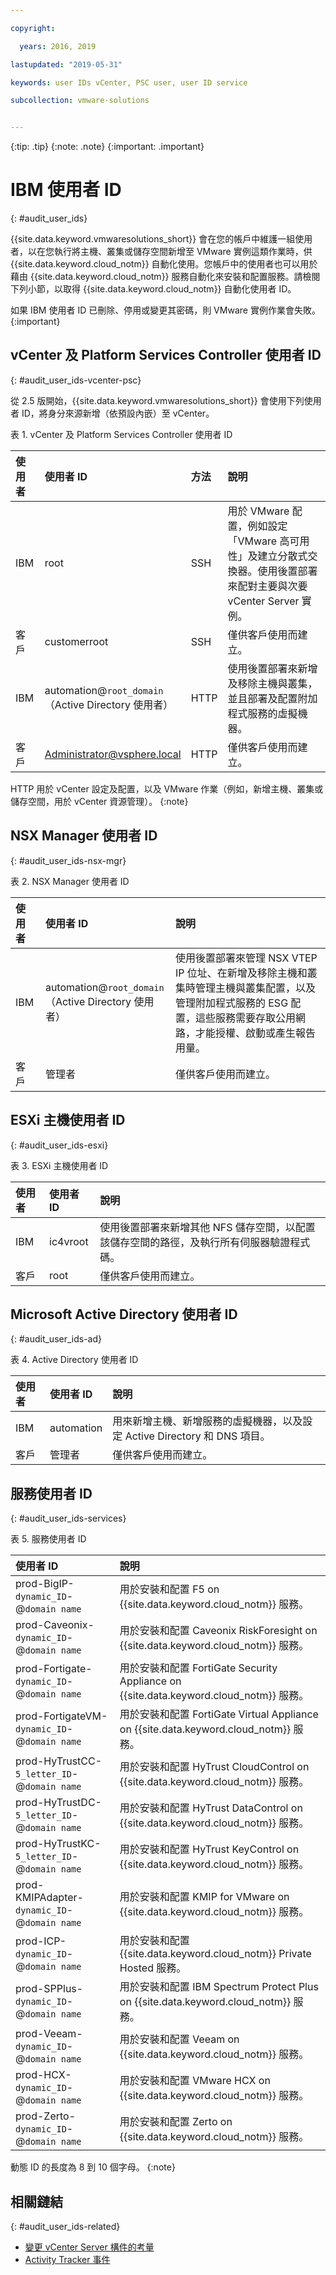 ```yaml
---

copyright:

  years: 2016, 2019

lastupdated: "2019-05-31"

keywords: user IDs vCenter, PSC user, user ID service

subcollection: vmware-solutions


---
```


{:tip: .tip}
{:note: .note}
{:important: .important}

# IBM 使用者 ID
{: #audit_user_ids}

{{site.data.keyword.vmwaresolutions_short}} 會在您的帳戶中維護一組使用者，以在您執行將主機、叢集或儲存空間新增至 VMware 實例這類作業時，供 {{site.data.keyword.cloud_notm}} 自動化使用。您帳戶中的使用者也可以用於藉由 {{site.data.keyword.cloud_notm}} 服務自動化來安裝和配置服務。請檢閱下列小節，以取得 {{site.data.keyword.cloud_notm}} 自動化使用者 ID。

如果 IBM 使用者 ID 已刪除、停用或變更其密碼，則 VMware 實例作業會失敗。
{:important}

## vCenter 及 Platform Services Controller 使用者 ID
{: #audit_user_ids-vcenter-psc}

從 2.5 版開始，{{site.data.keyword.vmwaresolutions_short}} 會使用下列使用者 ID，將身分來源新增（依預設內嵌）至 vCenter。

表 1. vCenter 及 Platform Services Controller 使用者 ID

| 使用者 | 使用者 ID      | 方法 |說明       |
|:---------|:-------------|:-------|:------------|
|IBM          | root         | SSH | 用於 VMware 配置，例如設定「VMware 高可用性」及建立分散式交換器。使用後置部署來配對主要與次要 vCenter Server 實例。|
|客戶 | customerroot | SSH | 僅供客戶使用而建立。|
|IBM          | automation@``root_domain``<br/>（Active Directory 使用者）| HTTP | 使用後置部署來新增及移除主機與叢集，並且部署及配置附加程式服務的虛擬機器。|
|客戶 | Administrator@vsphere.local | HTTP | 僅供客戶使用而建立。|

HTTP 用於 vCenter 設定及配置，以及 VMware 作業（例如，新增主機、叢集或儲存空間，用於 vCenter 資源管理）。
{:note}

## NSX Manager 使用者 ID
{: #audit_user_ids-nsx-mgr}

表 2. NSX Manager 使用者 ID

| 使用者 | 使用者 ID      |說明       |
|:---------|:-------------|:------------|
|IBM          | automation@``root_domain``<br/>（Active Directory 使用者）| 使用後置部署來管理 NSX VTEP IP 位址、在新增及移除主機和叢集時管理主機與叢集配置，以及管理附加程式服務的 ESG 配置，這些服務需要存取公用網路，才能授權、啟動或產生報告用量。|
|客戶 |管理者| 僅供客戶使用而建立。|

## ESXi 主機使用者 ID
{: #audit_user_ids-esxi}

表 3. ESXi 主機使用者 ID

| 使用者 | 使用者 ID      |說明       |
|:---------|:-------------|:------------|
|IBM          | ic4vroot     | 使用後置部署來新增其他 NFS 儲存空間，以配置該儲存空間的路徑，及執行所有伺服器驗證程式碼。|
|客戶 | root         | 僅供客戶使用而建立。|

## Microsoft Active Directory 使用者 ID
{: #audit_user_ids-ad}

表 4. Active Directory 使用者 ID

| 使用者 | 使用者 ID      |說明       |
|:---------|:------------- |:------------|
|IBM          | automation    | 用來新增主機、新增服務的虛擬機器，以及設定 Active Directory 和 DNS 項目。|
|客戶 | 管理者 | 僅供客戶使用而建立。|

## 服務使用者 ID
{: #audit_user_ids-services}

表 5. 服務使用者 ID

| 使用者 ID      |說明       |
|:-------------------------------------------|:----------- |
| prod-BigIP-``dynamic_ID``-@``domain name`` | 用於安裝和配置 F5 on {{site.data.keyword.cloud_notm}} 服務。|
| prod-Caveonix-``dynamic_ID``-@``domain name`` | 用於安裝和配置 Caveonix RiskForesight on {{site.data.keyword.cloud_notm}} 服務。|
| prod-Fortigate-``dynamic_ID``-@``domain name`` | 用於安裝和配置 FortiGate Security Appliance on {{site.data.keyword.cloud_notm}} 服務。|
| prod-FortigateVM-``dynamic_ID``-@``domain name`` | 用於安裝和配置 FortiGate Virtual Appliance on {{site.data.keyword.cloud_notm}} 服務。|
| prod-HyTrustCC-``5_letter_ID``-@``domain name`` | 用於安裝和配置 HyTrust CloudControl on {{site.data.keyword.cloud_notm}} 服務。|
| prod-HyTrustDC-``5_letter_ID``-@``domain name`` | 用於安裝和配置 HyTrust DataControl on {{site.data.keyword.cloud_notm}} 服務。|
| prod-HyTrustKC-``5_letter_ID``-@``domain name`` | 用於安裝和配置 HyTrust KeyControl on {{site.data.keyword.cloud_notm}} 服務。|
| prod-KMIPAdapter-``dynamic_ID``-@``domain name`` | 用於安裝和配置 KMIP for VMware on {{site.data.keyword.cloud_notm}} 服務。|
| prod-ICP-``dynamic_ID``-@``domain name`` | 用於安裝和配置 {{site.data.keyword.cloud_notm}} Private Hosted 服務。|
| prod-SPPlus-``dynamic_ID``-@``domain name`` | 用於安裝和配置 IBM Spectrum Protect Plus on {{site.data.keyword.cloud_notm}} 服務。|
| prod-Veeam-``dynamic_ID``-@``domain name`` | 用於安裝和配置 Veeam on {{site.data.keyword.cloud_notm}} 服務。|
| prod-HCX-``dynamic_ID``-@``domain name`` | 用於安裝和配置 VMware HCX on {{site.data.keyword.cloud_notm}} 服務。|
| prod-Zerto-``dynamic_ID``-@``domain name`` | 用於安裝和配置 Zerto on {{site.data.keyword.cloud_notm}} 服務。|

動態 ID 的長度為 8 到 10 個字母。
{:note}

## 相關鏈結
{: #audit_user_ids-related}

* [變更 vCenter Server 構件的考量](/docs/services/vmwaresolutions?topic=vmware-solutions-vcenter_chg_impact#vcenter_chg_impact-automation-id)
* [Activity Tracker 事件](/docs/services/vmwaresolutions?topic=vmware-solutions-at-events#at-events)
